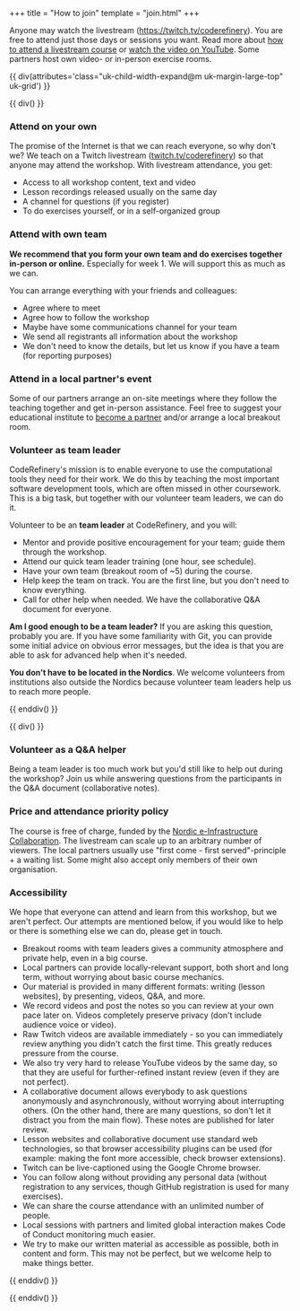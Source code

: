 +++
title = "How to join"
template = "join.html"
+++

Anyone may watch the livestream (<https://twitch.tv/coderefinery>).
You are free to attend just those days or sessions you want.
Read more about [how to attend a livestream course](https://coderefinery.github.io/manuals/how-to-attend-stream/) or [watch the video on YouTube](https://youtu.be/QUAZELOioUY).
Some partners host own video- or in-person exercise rooms.


{{ div(attributes='class="uk-child-width-expand@m uk-margin-large-top" uk-grid') }}

{{ div() }}


### Attend on your own

The promise of the Internet is that we can reach everyone, so why
don't we?  We teach on a Twitch livestream
([twitch.tv/coderefinery](https://twitch.tv/coderefinery)) so that
anyone may attend the workshop.  With livestream attendance, you get:
- Access to all workshop content, text and video
- Lesson recordings released usually on the same day
- A channel for questions (if you register)
- To do exercises yourself, or in a self-organized group


### Attend with own team

**We recommend that you form your own team and do exercises together in-person
or online.** Especially for week 1. We will support this as much as we can.

You can arrange everything with your friends and colleagues:
- Agree where to meet
- Agree how to follow the workshop
- Maybe have some communications channel for your team
- We send all registrants all information about the workshop
- We don't need to know the details, but let us know if you have a team (for reporting purposes)


### Attend in a local partner's event

Some of our partners arrange an on-site meetings where they follow the teaching
together and get in-person assistance.  Feel free to suggest your educational
institute to [become a
partner](https://coderefinery.org/organization/partners/#joining-as-a-partner)
and/or arrange a local breakout room.


### Volunteer as team leader

CodeRefinery's mission is to enable everyone to use the computational
tools they need for their work.  We do this by teaching the most important
software development tools, which are often missed in other coursework.
This is a big task, but together with our volunteer team leaders,
we can do it.

Volunteer to be an **team leader** at CodeRefinery, and you will:
- Mentor and provide positive encouragement for your team; guide them
  through the workshop.
- Attend our quick team leader training (one hour, see schedule).
- Have your own team (breakout room of ~5) during the course.
- Help keep the team on track.  You are the first line, but you don't
  need to know everything.
- Call for other help when needed. We have the collaborative Q&A document for everyone.

**Am I good enough to be a team leader?**  If you are asking this
question, probably you are. If you have some familiarity with
Git, you can provide some initial advice on obvious error messages,
but the idea is that you are able to ask for advanced help when it's needed.

**You don't have to be located in the Nordics**. We welcome volunteers from
institutions also outside the Nordics because volunteer team leaders help
us to reach more people.

{{ enddiv() }}

{{ div() }}


### Volunteer as a Q&A helper

Being a team leader is too much work but you'd still like to help out during the workshop? 
Join us while answering questions from the participants in the Q&A document (collaborative notes).

### Price and attendance priority policy

The course is free of charge, funded by the [Nordic e-Infrastructure
Collaboration](https://neic.no/).  The livestream can scale up to an arbitrary
number of viewers.  The local partners usually use "first come - first
served"-principle + a waiting list.  Some might also accept only members of
their own organisation.


### Accessibility

We hope that everyone can attend and learn from this workshop, but we
aren't perfect.  Our attempts are mentioned below, if you would like
to help or there is something else we can do, please get in touch.

* Breakout rooms with team leaders gives a community atmosphere
  and private help, even in a big course.
* Local partners can provide locally-relevant support, both short and
  long term, without worrying about basic course mechanics.
* Our material is provided in many different formats: writing (lesson
  websites), by presenting, videos, Q&A, and more.
* We record videos and post the notes so you can review at your own
  pace later on.  Videos completely preserve privacy (don't include
  audience voice or video).
* Raw Twitch videos are available immediately - so you can immediately
  review anything you didn't catch the first time.  This greatly
  reduces pressure from the course.
* We also try very hard to release YouTube videos by the same day, so
  that they are useful for further-refined instant review (even if
  they are not perfect).
* A collaborative document allows everybody to ask questions anonymously and
  asynchronously, without worrying about interrupting others.  (On the
  other hand, there are many questions, so don't let it distract you
  from the main flow).  These notes are published for later review.
* Lesson websites and collaborative document use standard web technologies, so that
  browser accessibility plugins can be used (for example: making the
  font more accessible, check browser extensions).
* Twitch can be live-captioned using the Google Chrome browser.
* You can follow along without providing any personal data
  (without registration to any services, though GitHub registration is
  used for many exercises).
* We can share the course attendance with an unlimited number of
  people.
* Local sessions with partners and limited global interaction makes
  Code of Conduct monitoring much easier.
* We try to make our written material as accessible as possible, both
  in content and form.  This may not be perfect, but we welcome help
  to make things better.

{{ enddiv() }}

{{ enddiv() }}
